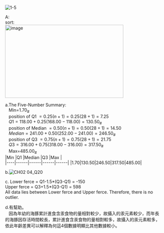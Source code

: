 ![1-5](https://github.com/user-attachments/assets/64d59959-3f44-4598-a5f2-2bac257e51cc)

A:  
sort:  
<img width="385" height="239" alt="image" src="https://github.com/user-attachments/assets/e94adeb1-390a-4285-ac49-b126e266545d" />

a.The Five-Number Summary:  
&nbsp;&nbsp; Min=1.70<sub>#</sub>  
&nbsp;&nbsp; position of Q1 $=0.25(n+1)=0.25(28+1)=7.25$  
&nbsp;&nbsp; $Q1=118.00+0.25(168.00-118.00)=130.50$<sub>#</sub>  
&nbsp;&nbsp; position of Median $=0.50(n+1)=0.50(28+1)=14.50$  
&nbsp;&nbsp; $Median=241.00+0.50(252.00-241.00)=246.50$<sub>#</sub>  
&nbsp;&nbsp; position of Q3 $=0.75(n+1)=0.75(28+1)=21.75$   
&nbsp;&nbsp; $Q3=316.00+0.75(318.00-316.00)=317.50$<sub>#</sub>  
&nbsp;&nbsp; Max=485.00<sub>#</sub>  
|Min |Q1 |Median |Q3 |Max |  
|----|------|------|------|------|
|1.70|130.50|246.50|317.50|485.00|  
  
b.![CH02 04_Q20](https://github.com/user-attachments/assets/609a9c20-b616-45eb-8ec5-75fc49fb374b)

c.
Lower ferce = Q1-1.5*(Q3-Q1) = -150  
Upper ferce = Q3+1.5*(Q3-Q1) = 598  
All data lies between Lower ferce and Upper ferce. Therefore, there is no outlier.  
  
d.有幫助。   
&nbsp;&nbsp; 因為年幼的海豚累計進食含汞食物的量相對較少，故攝入的汞元素較少，而年長的海豚因存活時間較長，累計進食含汞食物的量相對較多，故攝入的汞元素較多，依此年齡差異可以解釋為何這4個數據明顯比其他數據較小。   

